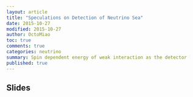 ```yaml
---
layout: article
title: "Speculations on Detection of Neutrino Sea"
date: 2015-10-27
modified: 2015-10-27
author: OctoMiao
toc: true
comments: true
categories: neutrino
summary: Spin dependent energy of weak interaction as the detector
published: true
---
```



## Slides

<script async class="speakerdeck-embed" data-id="144a7175defb4984bcb83fefece34212" data-ratio="1.33333333333333" src="//speakerdeck.com/assets/embed.js"></script>
